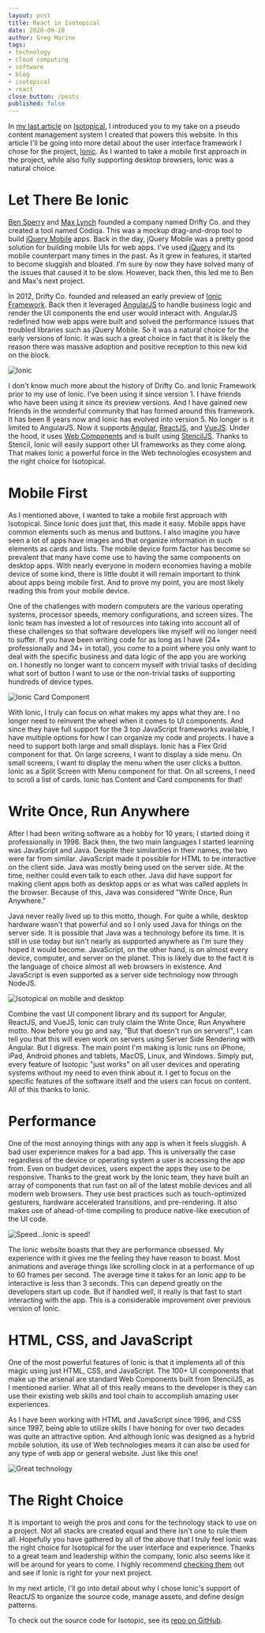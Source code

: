 ```yaml
---
layout: post
title: React in Isotopical
date: 2020-09-28
author: Greg Marine
tags: 
- technology
- cloud computing 
- software
- blog
- isotopical
- react
close_button: /posts
published: false
---
```


In [my last article](/posts/intro-to-isotopical) on [Isotopical](https://www.isotopical.website), I introduced you to my take on a pseudo content management system I created that powers this website. In this article I'll be going into more detail about the user interface framework I chose for the project, [Ionic](https://ionicframework.com). As I wanted to take a mobile first approach in the project, while also fully supporting desktop browsers, Ionic was a natural choice. 

<!--more-->

# Let There Be Ionic

[Ben Sperry](https://twitter.com/benjsperry) and [Max Lynch](https://twitter.com/maxlynch) founded a company named Drifty Co. and they created a tool named Codiqa. This was a mockup drag-and-drop tool to build [jQuery Mobile](https://jquerymobile.com) apps. Back in the day, jQuery Mobile was a pretty good solution for building mobile UIs for web apps. I've used [jQuery](https://jquery.com) and its mobile counterpart many times in the past. As it grew in features, it started to become sluggish and bloated. I'm sure by now they have solved many of the issues that caused it to be slow. However, back then, this led me to Ben and Max's next project.

In 2012, Drifty Co. founded and released an early preview of [Ionic Framework](https://ionicframework.com). Back then it leveraged [AngularJS](https://angularjs.org) to handle business logic and render the UI components the end user would interact with. AngularJS redefined how web apps were built and solved the performance issues that troubled libraries such as jQuery Mobile. So it was a natural choice for the early versions of Ionic. It was such a great choice in fact that it is likely the reason there was massive adoption and positive reception to this new kid on the block.

![Ionic](/assets/img/collections/posts/ionic-in-isotopical/ionic-in-isotopical-1.jpg "Ionic")

I don't know much more about the history of Drifty Co. and Ionic Framework prior to my use of Ionic. I've been using it since version 1. I have friends who have been using it since its preview versions. And I have gained new friends in the wonderful community that has formed around this framework. It has been 8 years now and Ionic has evolved into version 5. No longer is it limited to AngularJS. Now it supports [Angular](https://angular.io), [ReactJS](https://reactjs.org), and [VueJS](https://vuejs.org). Under the hood, it uses [Web Components](https://developer.mozilla.org/en-US/docs/Web/Web_Components) and is built using [StencilJS](https://stenciljs.com). Thanks to Stencil, Ionic will easily support other UI frameworks as they come along. That makes Ionic a powerful force in the Web technologies ecosystem and the right choice for Isotopical.

# Mobile First

As I mentioned above, I wanted to take a mobile first approach with Isotopical. Since Ionic does just that, this made it easy. Mobile apps have common elements such as menus and buttons. I also imagine you have seen a lot of apps have images and that organize information in such elements as cards and lists. The mobile device form factor has become so prevalent that many have come use to having the same components on desktop apps. With nearly everyone in modern economies having a mobile device of some kind, there is little doubt it will remain important to think about apps being mobile first. And to prove my point, you are most likely reading this from your mobile device.

One of the challenges with modern computers are the various operating systems, processor speeds, memory configurations, and screen sizes. The Ionic team has invested a lot of resources into taking into account all of these challenges so that software developers like myself will no longer need to suffer. If you have been writing code for as long as I have (24+ professionally and 34+ in total), you come to a point where you only want to deal with the specific business and data logic of the app you are working on. I honestly no longer want to concern myself with trivial tasks of deciding what sort of button I want to use or the non-trivial tasks of supporting hundreds of device types.

![Ionic Card Component](/assets/img/collections/posts/ionic-in-isotopical/ionic-in-isotopical-2.jpg "Ionic Card Component")

With Ionic, I truly can focus on what makes my apps what they are. I no longer need to reinvent the wheel when it comes to UI components. And since they have full support for the 3 top JavaScript frameworks available, I have multiple options for how I can organize my code and projects. I have a need to support both large and small displays. Ionic has a Flex Grid component for that. On large screens, I want to display a side menu. On small screens, I want to display the menu when the user clicks a button. Ionic as a Split Screen with Menu component for that. On all screens, I need to scroll a list of cards. Ionic has Content and Card components for that!

# Write Once, Run Anywhere

After I had been writing software as a hobby for 10 years, I started doing it professionally in 1996. Back then, the two main languages I started learning was JavaScript and Java. Despite their similarities in their names, the two were far from similar. JavaScript made it possible for HTML to be interactive on the client side. Java was mostly being used on the server side. At the time, neither could even talk to each other. Java did have support for making client apps both as desktop apps or as what was called applets in the browser. Because of this, Java was considered "Write Once, Run Anywhere."

Java never really lived up to this motto, though. For quite a while, desktop hardware wasn't that powerful and so I only used Java for things on the server side. It is possible that Java was a technology before its time. It is still in use today but isn't nearly as supported anywhere as I'm sure they hoped it would become. JavaScript, on the other hand, is on almost every device, computer, and server on the planet. This is likely due to the fact it is the language of choice almost all web browsers in existence. And JavaScript is even supported as a server side technology now through NodeJS.

![Isotopical on mobile and desktop](/assets/img/collections/posts/ionic-in-isotopical/ionic-in-isotopical-3.jpg "Isotopical on mobile and desktop")

Combine the vast UI component library and its support for Angular, ReactJS, and VueJS, Ionic can truly claim the Write Once, Run Anywhere motto. Now before you go and say, "But that doesn't run on servers!", I can tell you that this will even work on servers using Server Side Rendering with Angular. But I digress. The main point I'm making is Ionic runs on iPhone, iPad, Android phones and tablets, MacOS, Linux, and Windows. Simply put, every feature of Isotopic "just works" on all user devices and operating systems without my need to even think about it. I get to focus on the specific features of the software itself and the users can focus on content. All of this thanks to Ionic.

# Performance

One of the most annoying things with any app is when it feels sluggish. A bad user experience makes for a bad app. This is universally the case regardless of the device or operating system a user is accessing the app from. Even on budget devices, users expect the apps they use to be responsive. Thanks to the great work by the Ionic team, they have built an array of components that run fast on all of the latest mobile devices and all modern web browsers. They use best practices such as touch-optimized gesturers, hardware accelerated transitions, and pre-rendering. It also makes use of ahead-of-time compiling to produce native-like execution of the UI code.

![Speed...Ionic is speed!](/assets/img/collections/posts/ionic-in-isotopical/ionic-in-isotopical-4.jpg "Speed...Ionic is speed!")

The Ionic website boasts that they are performance obsessed. My experience with it gives me the feeling they have reason to boast. Most animations and average things like scrolling clock in at a performance of up to 60 frames per second. The average time it takes for an Ionic app to be interactive is less than 3 seconds. This can depend greatly on the developers start up code. But if handled well, it really is that fast to start interacting with the app. This is a considerable improvement over previous version of Ionic.

# HTML, CSS, and JavaScript

One of the most powerful features of Ionic is that it implements all of this magic using just HTML, CSS, and JavaScript. The 100+ UI components that make up the arsenal are standard Web Components built from StencilJS, as I mentioned earlier. What all of this really means to the developer is they can use their existing web skills and tool chain to accomplish amazing user experiences.

As I have been working with HTML and JavaScript since 1996, and CSS since 1997, being able to utilize skills I have honing for over two decades was quite an attractive option. And although Ionic was designed as a hybrid mobile solution, its use of Web technologies means it can also be used for any type of web app or general website. Just like this one!

![Great technology](/assets/img/collections/posts/ionic-in-isotopical/ionic-in-isotopical-5.jpg "Great technology")

# The Right Choice

It is important to weigh the pros and cons for the technology stack to use on a project. Not all stacks are created equal and there isn't one to rule them all. Hopefully you have gathered by all of the above that I truly feel Ionic was the right choice for Isotopical for the user interface and experience. Thanks to a great team and leadership within the company, Ionic also seems like it will be around for years to come. I highly recommend [checking them](https://ionicframework.com) out and see if Ionic is right for your next project.

In my next article, I'll go into detail about why I chose Ionic's support of ReactJS to organize the source code, manage assets, and define design patterns.

To check out the source code for Isotopic, see its [repo on GitHub](https://github.com/Isotopical/isotopical).